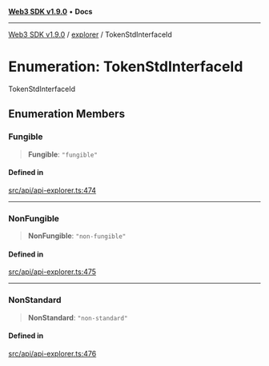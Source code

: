 [**Web3 SDK v1.9.0**](../../../README.md) • **Docs**

***

[Web3 SDK v1.9.0](../../../globals.md) / [explorer](../README.md) / TokenStdInterfaceId

# Enumeration: TokenStdInterfaceId

TokenStdInterfaceId

## Enumeration Members

### Fungible

> **Fungible**: `"fungible"`

#### Defined in

[src/api/api-explorer.ts:474](https://github.com/Mystic-Nayy/alephium-web3/blob/ee41f5e0e7d7fb0b155fe62f05b2ac03772895ca/packages/web3/src/api/api-explorer.ts#L474)

***

### NonFungible

> **NonFungible**: `"non-fungible"`

#### Defined in

[src/api/api-explorer.ts:475](https://github.com/Mystic-Nayy/alephium-web3/blob/ee41f5e0e7d7fb0b155fe62f05b2ac03772895ca/packages/web3/src/api/api-explorer.ts#L475)

***

### NonStandard

> **NonStandard**: `"non-standard"`

#### Defined in

[src/api/api-explorer.ts:476](https://github.com/Mystic-Nayy/alephium-web3/blob/ee41f5e0e7d7fb0b155fe62f05b2ac03772895ca/packages/web3/src/api/api-explorer.ts#L476)
